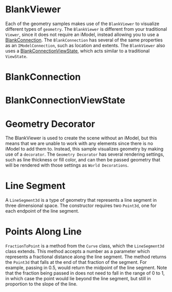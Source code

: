 # BlankViewer

Each of the geometry samples makes use of the `BlankViewer` to visualize different types of `geometry`. The `BlankViewer` is different from your traditional `Viewer`, since it does not require an iModel, instead allowing you to use a [BlankConnection](/?step=BLANKCONNECTION). The `BlankConnection` has several of the same properties as an `IModelConnection`, such as location and extents. The `BlankViewer` also uses a [BlankConnectionViewState](/?step=BLANKCONNECTIONVIEWSTATE), which acts similar to a traditional `ViewState`.

[_metadata_:annotation]:- "BLANKVIEWER"

# BlankConnection
[_metadata_:minor]:- "true"
[_metadata_:annotation]:- "BLANKCONNECTION"

# BlankConnectionViewState
[_metadata_:minor]:- "true"
[_metadata_:annotation]:- "BLANKCONNECTIONVIEWSTATE"

# Geometry Decorator 

The BlankViewer is used to create the scene without an iModel, but this means that we are unable to work with any elements since there is no iModel to add them to. Instead, this sample visualizes geometry by making use of a `decorator`. The `Geometry Decorator` has several rendering settings, such as line thickness or fill color, and can then be passed geometry that will be rendered with those settings as `World Decorations`.

[_metadata_:annotation]:- "GEOMETRYDECORATOR"

# Line Segment

A `LineSegment3d` is a type of geometry that represents a line segment in three dimensional space. The constructor requires two `Point3d`, one for each endpoint of the line segment.

[_metadata_:annotation]:- "LINESEGMENT"

# Points Along Line

`FractionToPoint` is a method from the `Curve` class, which the `LineSegment3d` class extends. This method accepts a number as a parameter which represents a fractional distance along the line segment. The method returns the `Point3d` that falls at the end of that fraction of the segment. For example, passing in 0.5, would return the midpoint of the line segment. Note that the fraction being passed in does not need to fall in the range of 0 to 1, in which case the point would lie beyond the line segment, but still in proportion to the slope of the line.

[_metadata_:annotation]:- "POINTSALONGLINE"